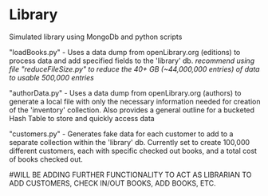 # Library
Simulated library using MongoDb and python scripts

"loadBooks.py" - Uses a data dump from openLibrary.org (editions) to process data and add specified fields to 
   the 'library' db. *recommend using file "reduceFileSize.py" to reduce the 40+ GB (~44,000,000 entries) of data to 
   usable 500,000 entries*

"authorData.py" - Uses a data dump from openLibrary.org (authors) to generate a local file with only the necessary
   information needed for creation of the 'inventory' collection. Also provides a general outline for a bucketed
   Hash Table to store and quickly access data 

"customers.py" - Generates fake data for each customer to add to a separate collection within the 'library' db.
   Currently set to create 100,000 different customers, each with specific checked out books, and a total cost of 
   books checked out. 

#WILL BE ADDING FURTHER FUNCTIONALITY TO ACT AS LIBRARIAN TO ADD CUSTOMERS, CHECK IN/OUT BOOKS, ADD BOOKS, ETC.
  

